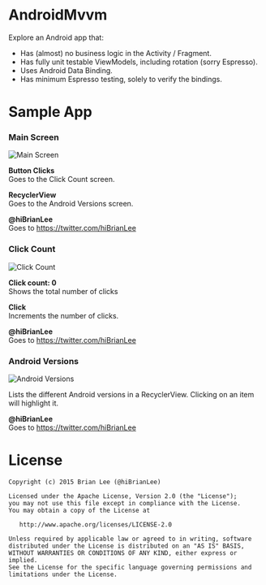 AndroidMvvm
===============
Explore an Android app that:

* Has (almost) no business logic in the Activity / Fragment.
* Has fully unit testable ViewModels, including rotation (sorry Espresso).
* Uses Android Data Binding.
* Has minimum Espresso testing, solely to verify the bindings.


Sample App
=============
### Main Screen

![Main Screen](../screenshots/screenshots/main_screen.png?raw=true)

**Button Clicks**  
Goes to the Click Count screen.

**RecyclerView**  
Goes to the Android Versions screen.

**@hiBrianLee**  
Goes to https://twitter.com/hiBrianLee


### Click Count

![Click Count](../screenshots/screenshots/click_count.png?raw=true)

**Click count: 0**  
Shows the total number of clicks

**Click**  
Increments the number of clicks.

**@hiBrianLee**  
Goes to https://twitter.com/hiBrianLee


### Android Versions

![Android Versions](../screenshots/screenshots/android_versions.png?raw=true)

Lists the different Android versions in a RecyclerView. Clicking on an item will highlight it.

**@hiBrianLee**  
Goes to https://twitter.com/hiBrianLee


License
=======
    Copyright (c) 2015 Brian Lee (@hiBrianLee)

    Licensed under the Apache License, Version 2.0 (the "License");
    you may not use this file except in compliance with the License.
    You may obtain a copy of the License at

       http://www.apache.org/licenses/LICENSE-2.0

    Unless required by applicable law or agreed to in writing, software
    distributed under the License is distributed on an "AS IS" BASIS,
    WITHOUT WARRANTIES OR CONDITIONS OF ANY KIND, either express or implied.
    See the License for the specific language governing permissions and
    limitations under the License.
